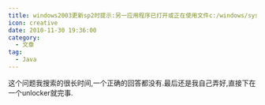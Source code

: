 ```yaml
---
title: windows2003更新sp2时提示:另一应用程序已打开或正在使用文件c:/windows/system32/ftp.exe
icon: creative
date: 2010-11-30 19:36:00
category:
  - 文章
tag:
  - Java
---
```

​​
这个问题我搜索的很长时间,一个正确的回答都没有.最后还是我自己弄好,直接下在一个unlocker就完事.
